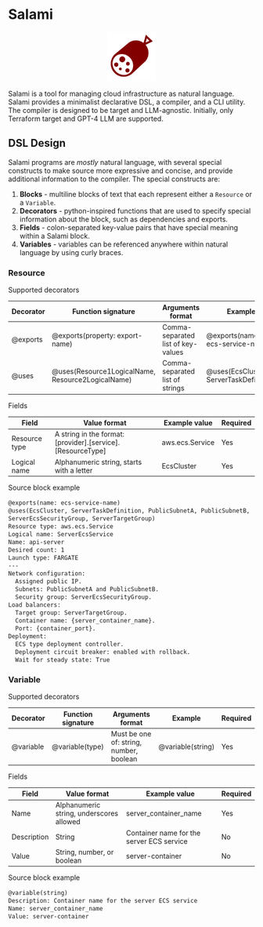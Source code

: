 # Salami

<p align="center">
  <img src="salami-icon.svg" alt="Salami Icon" width="100px" height="100px">
</p>

Salami is a tool for managing cloud infrastructure as natural language. Salami provides a minimalist declarative DSL, a compiler, and a CLI utility.
The compiler is designed to be target and LLM-agnostic. Initially, only Terraform target and GPT-4 LLM are supported.

## DSL Design

Salami programs are _mostly_ natural language, with several special constructs to make source more expressive and concise,
and provide additional information to the compiler. The special constructs are:

1. **Blocks** - multiline blocks of text that each represent either a `Resource` or a `Variable`.
2. **Decorators** - python-inspired functions that are used to specify special information about the block, such as dependencies and exports.
3. **Fields** - colon-separated key-value pairs that have special meaning within a Salami block.
4. **Variables** - variables can be referenced anywhere within natural language by using curly braces.

### Resource

Supported decorators

| Decorator | Function signature                                | Arguments format                   | Example                                 | Required |
| --------- | ------------------------------------------------- | ---------------------------------- | --------------------------------------- | -------- |
| @exports  | @exports(property: export-name)                   | Comma-separated list of key-values | @exports(name: ecs-service-name)        | No       |
| @uses     | @uses(Resource1LogicalName, Resource2LogicalName) | Comma-separated list of strings    | @uses(EcsCluster, ServerTaskDefinition) | No       |

Fields

| Field         | Value format                                                | Example value   | Required |
| ------------- | ----------------------------------------------------------- | --------------- | -------- |
| Resource type | A string in the format: [provider].[service].[ResourceType] | aws.ecs.Service | Yes      |
| Logical name  | Alphanumeric string, starts with a letter                   | EcsCluster      | Yes      |

Source block example

```
@exports(name: ecs-service-name)
@uses(EcsCluster, ServerTaskDefinition, PublicSubnetA, PublicSubnetB, ServerEcsSecurityGroup, ServerTargetGroup)
Resource type: aws.ecs.Service
Logical name: ServerEcsService
Name: api-server
Desired count: 1
Launch type: FARGATE
---
Network configuration:
  Assigned public IP.
  Subnets: PublicSubnetA and PublicSubnetB.
  Security group: ServerEcsSecurityGroup.
Load balancers:
  Target group: ServerTargetGroup.
  Container name: {server_container_name}.
  Port: {container_port}.
Deployment:
  ECS type deployment controller.
  Deployment circuit breaker: enabled with rollback.
  Wait for steady state: True
```

### Variable

Supported decorators

| Decorator | Function signature | Arguments format                        | Example           | Required |
| --------- | ------------------ | --------------------------------------- | ----------------- | -------- |
| @variable | @variable(type)    | Must be one of: string, number, boolean | @variable(string) | Yes      |

Fields

| Field       | Value format                             | Example value                             | Required |
| ----------- | ---------------------------------------- | ----------------------------------------- | -------- |
| Name        | Alphanumeric string, underscores allowed | server_container_name                     | Yes      |
| Description | String                                   | Container name for the server ECS service | No       |
| Value       | String, number, or boolean               | server-container                          | No       |

Source block example

```
@variable(string)
Description: Container name for the server ECS service
Name: server_container_name
Value: server-container
```
